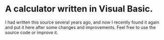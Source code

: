 # A calculator written in Visual Basic.

I had written this source several years ago, and now I recently found it again and put it here after some changes and improvements.
Feel free to use the source code or improve it.
